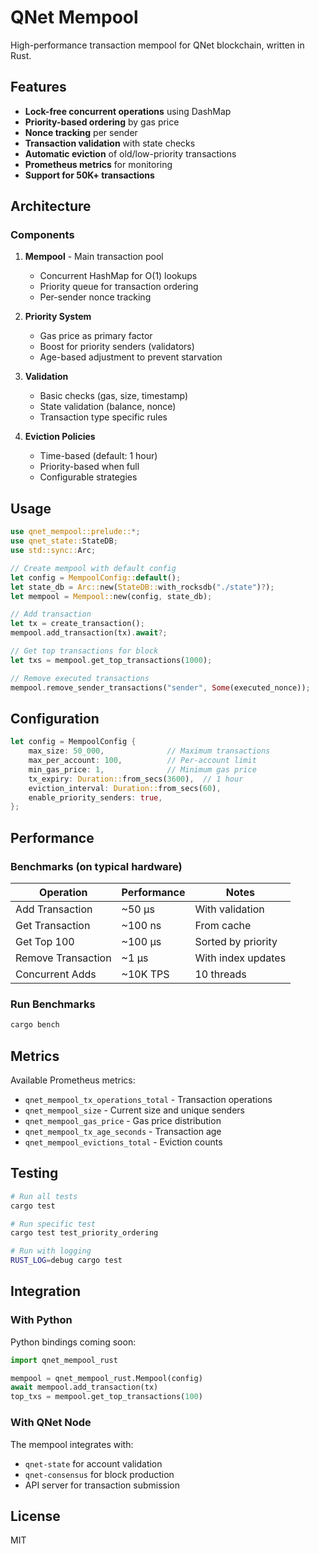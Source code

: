 # QNet Mempool

High-performance transaction mempool for QNet blockchain, written in Rust.

## Features

- **Lock-free concurrent operations** using DashMap
- **Priority-based ordering** by gas price
- **Nonce tracking** per sender
- **Transaction validation** with state checks
- **Automatic eviction** of old/low-priority transactions
- **Prometheus metrics** for monitoring
- **Support for 50K+ transactions**

## Architecture

### Components

1. **Mempool** - Main transaction pool
   - Concurrent HashMap for O(1) lookups
   - Priority queue for transaction ordering
   - Per-sender nonce tracking

2. **Priority System**
   - Gas price as primary factor
   - Boost for priority senders (validators)
   - Age-based adjustment to prevent starvation

3. **Validation**
   - Basic checks (gas, size, timestamp)
   - State validation (balance, nonce)
   - Transaction type specific rules

4. **Eviction Policies**
   - Time-based (default: 1 hour)
   - Priority-based when full
   - Configurable strategies

## Usage

```rust
use qnet_mempool::prelude::*;
use qnet_state::StateDB;
use std::sync::Arc;

// Create mempool with default config
let config = MempoolConfig::default();
let state_db = Arc::new(StateDB::with_rocksdb("./state")?);
let mempool = Mempool::new(config, state_db);

// Add transaction
let tx = create_transaction();
mempool.add_transaction(tx).await?;

// Get top transactions for block
let txs = mempool.get_top_transactions(1000);

// Remove executed transactions
mempool.remove_sender_transactions("sender", Some(executed_nonce));
```

## Configuration

```rust
let config = MempoolConfig {
    max_size: 50_000,              // Maximum transactions
    max_per_account: 100,          // Per-account limit
    min_gas_price: 1,              // Minimum gas price
    tx_expiry: Duration::from_secs(3600),  // 1 hour
    eviction_interval: Duration::from_secs(60),
    enable_priority_senders: true,
};
```

## Performance

### Benchmarks (on typical hardware)

| Operation | Performance | Notes |
|-----------|-------------|-------|
| Add Transaction | ~50 µs | With validation |
| Get Transaction | ~100 ns | From cache |
| Get Top 100 | ~100 µs | Sorted by priority |
| Remove Transaction | ~1 µs | With index updates |
| Concurrent Adds | ~10K TPS | 10 threads |

### Run Benchmarks

```bash
cargo bench
```

## Metrics

Available Prometheus metrics:

- `qnet_mempool_tx_operations_total` - Transaction operations
- `qnet_mempool_size` - Current size and unique senders
- `qnet_mempool_gas_price` - Gas price distribution
- `qnet_mempool_tx_age_seconds` - Transaction age
- `qnet_mempool_evictions_total` - Eviction counts

## Testing

```bash
# Run all tests
cargo test

# Run specific test
cargo test test_priority_ordering

# Run with logging
RUST_LOG=debug cargo test
```

## Integration

### With Python

Python bindings coming soon:

```python
import qnet_mempool_rust

mempool = qnet_mempool_rust.Mempool(config)
await mempool.add_transaction(tx)
top_txs = mempool.get_top_transactions(100)
```

### With QNet Node

The mempool integrates with:
- `qnet-state` for account validation
- `qnet-consensus` for block production
- API server for transaction submission

## License

MIT 
